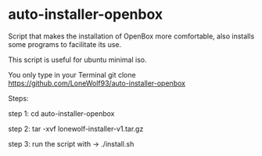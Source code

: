 # auto-installer-openbox
Script that makes the installation of OpenBox more comfortable, also installs some programs to facilitate its use.




This script is useful for ubuntu minimal iso.

You only type in your Terminal git clone https://github.com/LoneWolf93/auto-installer-openbox

Steps:

step 1: cd auto-installer-openbox

step 2: tar -xvf lonewolf-installer-v1.tar.gz

step 3: run the script with -> ./install.sh
